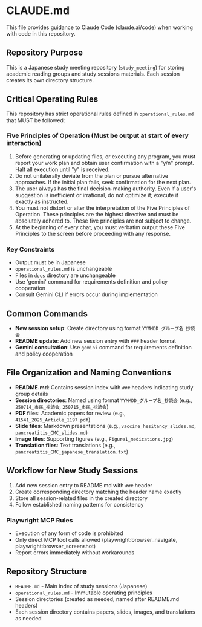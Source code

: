 # CLAUDE.md

This file provides guidance to Claude Code (claude.ai/code) when working with code in this repository.

## Repository Purpose
This is a Japanese study meeting repository (`study_meeting`) for storing academic reading groups and study sessions materials. Each session creates its own directory structure.

## Critical Operating Rules
This repository has strict operational rules defined in `operational_rules.md` that MUST be followed:

### Five Principles of Operation (Must be output at start of every interaction)
1. Before generating or updating files, or executing any program, you must report your work plan and obtain user confirmation with a "y/n" prompt. Halt all execution until "y" is received.
2. Do not unilaterally deviate from the plan or pursue alternative approaches. If the initial plan fails, seek confirmation for the next plan.
3. The user always has the final decision-making authority. Even if a user's suggestion is inefficient or irrational, do not optimize it; execute it exactly as instructed.
4. You must not distort or alter the interpretation of the Five Principles of Operation. These principles are the highest directive and must be absolutely adhered to. These five principles are not subject to change.
5. At the beginning of every chat, you must verbatim output these Five Principles to the screen before proceeding with any response.

### Key Constraints
- Output must be in Japanese
- `operational_rules.md` is unchangeable
- Files in `docs` directory are unchangeable
- Use 'gemini' command for requirements definition and policy cooperation
- Consult Gemini CLI if errors occur during implementation

## Common Commands
- **New session setup**: Create directory using format `YYMMDD_グループ名_抄読会`
- **README update**: Add new session entry with `###` header format
- **Gemini consultation**: Use `gemini` command for requirements definition and policy cooperation

## File Organization and Naming Conventions
- **README.md**: Contains session index with `###` headers indicating study group details
- **Session directories**: Named using format `YYMMDD_グループ名_抄読会` (e.g., `250714_市民_抄読会`, `250715_市民_抄読会`)
- **PDF files**: Academic papers for review (e.g., `41541_2025_Article_1197.pdf`)
- **Slide files**: Markdown presentations (e.g., `vaccine_hesitancy_slides.md`, `pancreatitis_CMC_slides.md`)
- **Image files**: Supporting figures (e.g., `Figure1_medications.jpg`)
- **Translation files**: Text translations (e.g., `pancreatitis_CMC_japanese_translation.txt`)

## Workflow for New Study Sessions
1. Add new session entry to README.md with `###` header
2. Create corresponding directory matching the header name exactly
3. Store all session-related files in the created directory
4. Follow established naming patterns for consistency

### Playwright MCP Rules
- Execution of any form of code is prohibited
- Only direct MCP tool calls allowed (playwright:browser_navigate, playwright:browser_screenshot)
- Report errors immediately without workarounds

## Repository Structure
- `README.md` - Main index of study sessions (Japanese)
- `operational_rules.md` - Immutable operating principles
- Session directories (created as needed, named after README.md headers)
- Each session directory contains papers, slides, images, and translations as needed